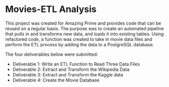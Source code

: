 # Movies-ETL Analysis

This project was created for Amazing Prime and provides code that can be reused on a regular basis. The purpose was to create an automated pipeline that pulls in and transforms new data, and loads it into existing tables. Using refactored code, a function was created to take in movie data files and perform the ETL process by adding the data to a PostgreSQL database.

The four deliverables below were submitted:

 - Deliverable 1: Write an ETL Function to Read Three Data Files
 - Deliverable 2: Extract and Transform the Wikipedia Data
 - Deliverable 3: Extract and Transform the Kaggle data
 - Deliverable 4: Create the Movie Database